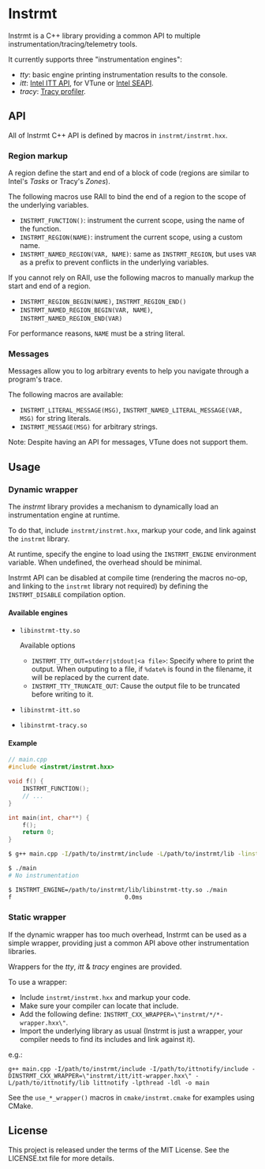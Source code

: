 # Instrmt

Instrmt is a C++ library providing a common API to multiple instrumentation/tracing/telemetry tools.

It currently supports three "instrumentation engines":

- _tty_: basic engine printing instrumentation results to the console.
- _itt_: [Intel ITT API](https://software.intel.com/content/www/us/en/develop/articles/intel-itt-api-open-source.html), for VTune or [Intel SEAPI](https://github.com/intel/IntelSEAPI).
- _tracy_: [Tracy profiler](https://github.com/wolfpld/tracy).

## API

All of Instrmt C++ API is defined by macros in `instrmt/instrmt.hxx`.

### Region markup

A region define the start and end of a block of code (regions are similar to Intel's *Tasks* or Tracy's *Zones*).

The following macros use RAII to bind the end of a region to the scope of the underlying variables.

- `INSTRMT_FUNCTION()`: instrument the current scope, using the name of the function.
- `INSTRMT_REGION(NAME)`: instrument the current scope, using a custom name.
- `INSTRMT_NAMED_REGION(VAR, NAME)`: same as `INSTRMT_REGION`, but uses `VAR` as a prefix to prevent conflicts in the underlying variables.

If you cannot rely on RAII, use the following macros to manually markup the start and end of a region.

- `INSTRMT_REGION_BEGIN(NAME)`, `INSTRMT_REGION_END()`
- `INSTRMT_NAMED_REGION_BEGIN(VAR, NAME)`, `INSTRMT_NAMED_REGION_END(VAR)`

For performance reasons, `NAME` must be a string literal.

### Messages

Messages allow you to log arbitrary events to help you navigate through a program's trace.

The following macros are available:

- `INSTRMT_LITERAL_MESSAGE(MSG)`, `INSTRMT_NAMED_LITERAL_MESSAGE(VAR, MSG)` for string literals.
- `INSTRMT_MESSAGE(MSG)` for arbitrary strings.

Note: Despite having an API for messages, VTune does not support them.

## Usage

### Dynamic wrapper

The *instrmt* library provides a mechanism to dynamically load an instrumentation engine at runtime.

To do that, include `instrmt/instrmt.hxx`, markup your code, and link against the `instrmt` library.

At runtime, specify the engine to load using the `INSTRMT_ENGINE` environment variable. When undefined, the overhead should be minimal.

Instrmt API can be disabled at compile time (rendering the macros no-op, and linking to the `instrmt` library not required) by defining the `INSTRMT_DISABLE` compilation option.

#### Available engines

- `libinstrmt-tty.so`

  Available options
  - `INSTRMT_TTY_OUT=stderr|stdout|<a file>`: Specify where to print the output.
    When outputing to a file, if `%date%` is found in the filename, it will be replaced by the current date.
  - `INSTRMT_TTY_TRUNCATE_OUT`: Cause the output file to be truncated before writing to it.
- `libinstrmt-itt.so`
- `libinstrmt-tracy.so`

#### Example

```cpp
// main.cpp
#include <instrmt/instrmt.hxx>

void f() {
    INSTRMT_FUNCTION();
    // ...
}

int main(int, char**) {
    f();
    return 0;
}
```

```sh
$ g++ main.cpp -I/path/to/instrmt/include -L/path/to/instrmt/lib -linstrmt -ldl -o main

$ ./main
# No instrumentation

$ INSTRMT_ENGINE=/path/to/instrmt/lib/libinstrmt-tty.so ./main
f                                0.0ms
```

### Static wrapper

If the dynamic wrapper has too much overhead, Instrmt can be used as a simple wrapper, providing just a common API above other instrumentation libraries.

Wrappers for the _tty_, _itt_ & _tracy_ engines are provided.

To use a wrapper:

- Include `instrmt/instrmt.hxx` and markup your code.
- Make sure your compiler can locate that include.
- Add the following define: `INSTRMT_CXX_WRAPPER=\"instrmt/*/*-wrapper.hxx\"`.
- Import the underlying library as usual (Instrmt is just a wrapper, your compiler needs to find its includes and link against it).

e.g.:

`g++ main.cpp -I/path/to/instrmt/include -I/path/to/ittnotify/include -DINSTRMT_CXX_WRAPPER=\"instrmt/itt/itt-wrapper.hxx\" -L/path/to/ittnotify/lib littnotify -lpthread -ldl -o main`

See the `use_*_wrapper()` macros in `cmake/instrmt.cmake` for examples using CMake.

## License

This project is released under the terms of the MIT License. See the LICENSE.txt file for more details.
